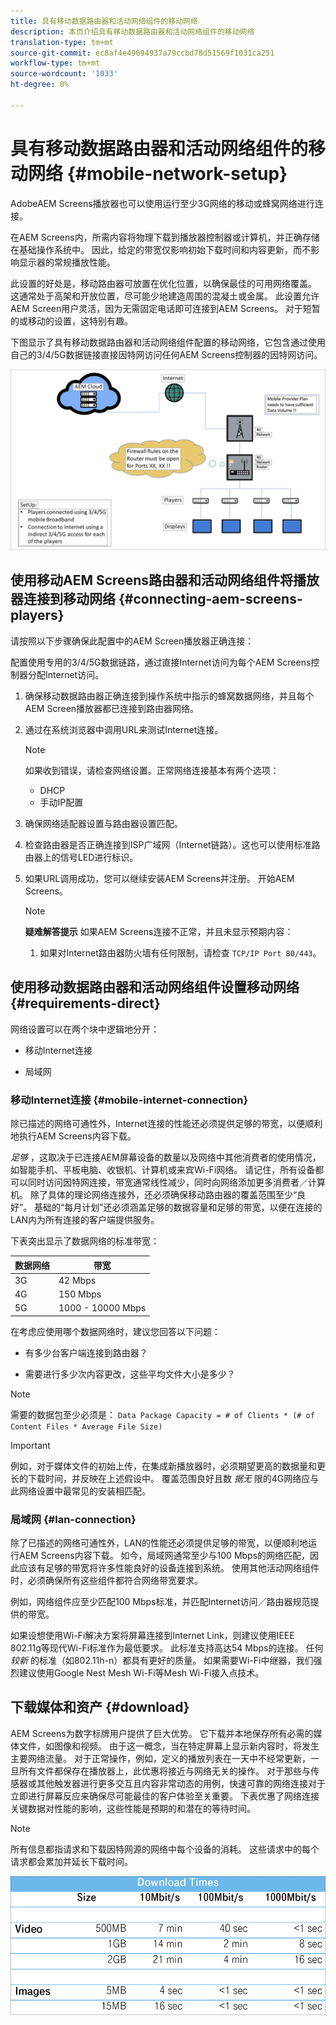 ```yaml
---
title: 具有移动数据路由器和活动网络组件的移动网络
description: 本页介绍具有移动数据路由器和活动网络组件的移动网络
translation-type: tm+mt
source-git-commit: ec8af4e49694937a79ccbd78d51569f1031ca251
workflow-type: tm+mt
source-wordcount: '1033'
ht-degree: 0%

---
```



# 具有移动数据路由器和活动网络组件的移动网络 {#mobile-network-setup}

AdobeAEM Screens播放器也可以使用运行至少3G网络的移动或蜂窝网络进行连接。

在AEM Screens内，所需内容将物理下载到播放器控制器或计算机，并正确存储在基础操作系统中。 因此，给定的带宽仅影响初始下载时间和内容更新，而不影响显示器的常规播放性能。

此设置的好处是，移动路由器可放置在优化位置，以确保最佳的可用网络覆盖。 这通常处于高架和开放位置，尽可能少地建造周围的混凝土或金属。
此设置允许AEM Screen用户灵活，因为无需固定电话即可连接到AEM Screens。 对于短暂的或移动的设置，这特别有趣。

下图显示了具有移动数据路由器和活动网络组件配置的移动网络，它包含通过使用自己的3/4/5G数据链接直接因特网访问任何AEM Screens控制器的因特网访问。

![](/help/using/assets/mobile-network-1.png)

## 使用移动AEM Screens路由器和活动网络组件将播放器连接到移动网络 {#connecting-aem-screens-players}

请按照以下步骤确保此配置中的AEM Screen播放器正确连接：

配置使用专用的3/4/5G数据链路，通过直接Internet访问为每个AEM Screens控制器分配Internet访问。

1. 确保移动数据路由器正确连接到操作系统中指示的蜂窝数据网络，并且每个AEM Screen播放器都已连接到路由器网络。
1. 通过在系统浏览器中调用URL来测试Internet连接。
   >[!NOTE]
   >如果收到错误，请检查网络设置。正常网络连接基本有两个选项：
   >* DHCP
   >* 手动IP配置


1. 确保网络适配器设置与路由器设置匹配。

1. 检查路由器是否正确连接到ISP广域网（Internet链路）。这也可以使用标准路由器上的信号LED进行标识。
1. 如果URL调用成功，您可以继续安装AEM Screens并注册。 开始AEM Screens。

   >[!NOTE]
   >**疑难解答提示**
   >如果AEM Screens连接不正常，并且未显示预期内容：
   >
   >1. 如果对Internet路由器防火墙有任何限制，请检查 `TCP/IP Port 80/443`。



## 使用移动数据路由器和活动网络组件设置移动网络 {#requirements-direct}

网络设置可以在两个块中逻辑地分开：

* 移动Internet连接

* 局域网

### 移动Internet连接 {#mobile-internet-connection}

除已描述的网络可通性外，Internet连接的性能还必须提供足够的带宽，以便顺利地执行AEM Screens内容下载。

*足够* ，这取决于已连接AEM屏幕设备的数量以及网络中其他消费者的使用情况，如智能手机、平板电脑、收银机、计算机或来宾Wi-Fi网络。
请记住，所有设备都可以同时访问因特网连接，带宽通常线性减少，同时向网络添加更多消费者／计算机。
除了具体的理论网络连接外，还必须确保移动路由器的覆盖范围至少“良好”。 基础的“每月计划”还必须涵盖足够的数据容量和足够的带宽，以便在连接的LAN内为所有连接的客户端提供服务。

下表突出显示了数据网络的标准带宽：

| 数据网络 | 带宽 |
|--- |--- |
| 3G | 42 Mbps |
| 4G | 150 Mbps |
| 5G | 1000 - 10000 Mbps |

在考虑应使用哪个数据网络时，建议您回答以下问题：

* 有多少台客户端连接到路由器？

* 需要进行多少次内容更改，这些平均文件大小是多少？

>[!NOTE]
>需要的数据包至少必须是：
`Data Package Capacity = # of Clients * (# of Content Files * Average File Size)`

>[!IMPORTANT]
>例如，对于媒体文件的初始上传，在集成新播放器时，必须期望更高的数据量和更长的下载时间，并反映在上述假设中。 覆盖范围良好且数 *据无* 限的4G网络应与此网络设置中最常见的安装相匹配。


### 局域网 {#lan-connection}

除了已描述的网络可通性外，LAN的性能还必须提供足够的带宽，以便顺利地运行AEM Screens内容下载。 如今，局域网通常至少与100 Mbps的网络匹配，因此应该有足够的带宽将许多性能良好的设备连接到系统。 使用其他活动网络组件时，必须确保所有这些组件都符合网络带宽要求。

例如，网络组件应至少匹配100 Mbps标准，并匹配Internet访问／路由器规范提供的带宽。

如果设想使用Wi-Fi解决方案将屏幕连接到Internet Link，则建议使用IEEE 802.11g等现代Wi-Fi标准作为最低要求。 此标准支持高达54 Mbps的连接。 任何 *较新* 的标准（如802.11h-n）都具有更好的质量。 如果需要Wi-Fi中继器，我们强烈建议使用Google Nest Mesh Wi-Fi等Mesh Wi-Fi接入点技术。

## 下载媒体和资产 {#download}

AEM Screens为数字标牌用户提供了巨大优势。 它下载并本地保存所有必需的媒体文件，如图像和视频。 由于这一概念，当在特定屏幕上显示新内容时，将发生主要网络流量。
对于正常操作，例如，定义的播放列表在一天中不经常更新，一旦所有文件都保存在播放器上，此优惠将接近与网络无关的操作。
对于那些与传感器或其他触发器进行更多交互且内容非常动态的用例，快速可靠的网络连接对于立即进行屏幕反应来确保尽可能最佳的客户体验至关重要。
下表优惠了网络连接关键数据对性能的影响，这些性能是预期的和潜在的等待时间。

>[!NOTE]
>所有信息都指请求和下载因特网源的网络中每个设备的消耗。 这些请求中的每个请求都会累加并延长下载时间。

![](/help/using/assets/mobile-router-download.png)



